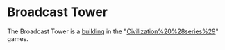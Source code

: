 # Broadcast Tower

The Broadcast Tower is a [building](building) in the "[Civilization%20%28series%29](Civilization)" games.